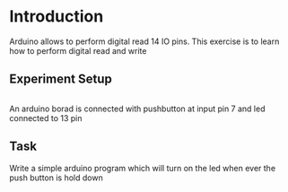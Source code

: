 <!--
name=DigitalRead
major_type=arduino
minor_type=beginner
author=udara
checker=ard_simple
difficulty=easy
points=10
excerpt=Arduino allows to perform digital read 14 IO pins. This exercise is to learn how to read those pins
-->

# Introduction #

Arduino allows to perform digital read 14 IO pins. This exercise is to learn how to perform digital read and write

## Experiment Setup

<img src="https://cdn.arduino.cc/homepage/static/media/arduino-UNO.bcc69bde.png" alt=""/>

An arduino borad is connected with pushbutton at input pin 7 and led connected to 13 pin

## Task ##

Write a simple arduino program which will turn on the led when ever the push button is hold down
